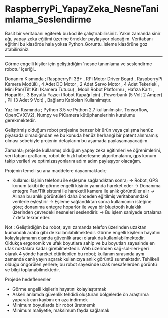 # RaspberryPi_YapayZeka_NesneTanimlama_Seslendirme

Basit bir veritabanı eğiterek bu kod ile çalıştırabilirsiniz. Yakın zamanda sinir ağı,
yapay zeka eğitimi üzerine örnekler paylaşıyor olacağım. Veritabanı eğitimi bu klasörde hala yoksa
Python_Goruntu_Isleme klasörüne goz atabilirsiniz.

__________________________________________________

Görme engelli kişiler için geliştirdiğim 'nesne tanımlama ve seslendirme robotu' içeriği..

Donanım Kısmında ; RaspberryPi 3B+ , RPi Motor Driver Board , RaspberryPi Kamera Modülü ,
4 Adet DC Motor , 2 Adet Servo Motor ,  4 Adet Tekerlek , Mini Pan/Tilt Kiti (Kamera Tutucu) ,
Mobil Robot Platformu , Hafıza Kartı , Hoparlör , 3 Boyutlu Yazıcı (Robot Kapağı İçin) ,
Powerbank (5 Volt 2 Amper) , Pil (3 Adet 9 Volt) , Bağlantı Kabloları Kullanılmıştır.

Yazılım Kısmında ; Python 3.5 ve Python 2.7 kullanılmıştır. Tensorflow, OpenCV(CV2), Numpy ve
PiCamera kütüphanelerinin kurulumu gerekmektedir.

Geliştirmiş olduğum robot projesine benzer bir ürün veya çalışma henüz piyasada olmadığından ve
bu konuda henüz herhangi bir patent alınmamış olması sebebiyle projenin detaylarını bu aşamada
paylaşamayacağım.

Zamanla; projede kullanmış olduğum yapay zeka eğitimleri ve öğrenimlerini, veri tabanı graflarını,
robot ile hızlı haberleşme algoritmalarını, gps konum takip verileri ve optimizasyonlarını adım adım
paylaşıyor olacağım.

Projenin temeli şu ana maddelere dayanmaktadır;
- Kullanıcı kişinin telefonu ile eşleşme sağlandıktan sonra;
    -> Robot, GPS konum takibi ile görme engelli kişinin yanında hareket eder
    -> Donanıma entegre Pan/Tilt sistemi ile hareketli kamera ile anlık görüntüler alır
    -> Alınan bu anlık görüntüleri daha önceden eğitilmiş veritabanındaki verilerle eşleştirir
    -> Eşleme sağlandıktan sonra kullanıcının isteğine göre; donanıma entegre hoparlör ile veya bir bluetooth
       kulaklık üzerinden çevredeki nesneleri seslendirir.
    -> Bu işlem saniyede ortalama 7 defa tekrar eder.

Not : Geliştirdiğim bu robot; aynı zamanda telefon üzerinden uzaktan kumandalı araba gibi de kullanılabilmektedir.
Görme engelli kişilerin hayatını kolaylaştımanın dışında güvenlik aracı olarak da kullanılabilmektedir.
Oldukça ergonomik ve ufak boyutlara sahip ve bu boyutları sayesinde en ufak noktalara kadar girebilmektedir.
Web üzerinden sağ-sol-ileri-geri olarak 4 yönde hareket ettirilebilen bu robot; kullanım sırasında aynı zamanda
canlı yayın açarak kullanıcıya anlık görüntü sunmaktadır. Tehlikeli olduğu öngörülen yerlere; bu robot sayesinde
uzak mesafelerden görüntü ve bilgi toplanabilmektedir.

Projede hedeflenenler
- Görme engelli kişilerin hayatını kolaylaştırmak
- Askeri anlamda güvenlik tehdidi oluşturan bölgelerde ön araştırma yaparak can kaybını en aza indirmek
- Minimum boyutlarda bir robot üretmemk
- Minimum maliyetle, maksimum fayda sağlamak
